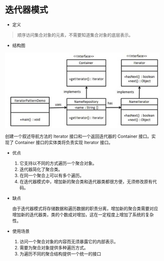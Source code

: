 # 迭代器模式

* 定义
> 顺序访问集合对象的元素，不需要知道集合对象的底层表示。
* 结构图

![](image/struct.jpg)

创建一个叙述导航方法的 Iterator 接口和一个返回迭代器的 Container 接口。实现了 Container 接口的实体类将负责实现 Iterator 接口。

* 优点
    1. 它支持以不同的方式遍历一个聚合对象。 
    2. 迭代器简化了聚合类。 
    3. 在同一个聚合上可以有多个遍历。 
    4. 在迭代器模式中，增加新的聚合类和迭代器类都很方便，无须修改原有代码。
* 缺点

    由于迭代器模式将存储数据和遍历数据的职责分离，增加新的聚合类需要对应增加新的迭代器类，类的个数成对增加，这在一定程度上增加了系统的复杂性。
    
* 使用场景
    1. 访问一个聚合对象的内容而无须暴露它的内部表示。 
    2. 需要为聚合对象提供多种遍历方式。 
    3. 为遍历不同的聚合结构提供一个统一的接口